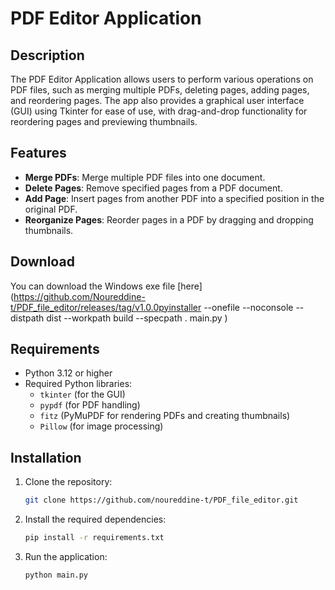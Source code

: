 # PDF Editor Application

## Description

The PDF Editor Application allows users to perform various operations on PDF files, such as merging multiple PDFs, deleting pages, adding pages, and reordering pages. The app also provides a graphical user interface (GUI) using Tkinter for ease of use, with drag-and-drop functionality for reordering pages and previewing thumbnails.

## Features

- **Merge PDFs**: Merge multiple PDF files into one document.
- **Delete Pages**: Remove specified pages from a PDF document.
- **Add Page**: Insert pages from another PDF into a specified position in the original PDF.
- **Reorganize Pages**: Reorder pages in a PDF by dragging and dropping thumbnails.

## Download

You can download the Windows exe file [here](https://github.com/Noureddine-t/PDF_file_editor/releases/tag/v1.0.0pyinstaller --onefile --noconsole --distpath dist --workpath build --specpath . main.py
)

## Requirements

- Python 3.12 or higher
- Required Python libraries:
  - `tkinter` (for the GUI)
  - `pypdf` (for PDF handling)
  - `fitz` (PyMuPDF for rendering PDFs and creating thumbnails)
  - `Pillow` (for image processing)

## Installation

1. Clone the repository:
    ```bash
    git clone https://github.com/noureddine-t/PDF_file_editor.git
    ```

2. Install the required dependencies:
    ```bash
    pip install -r requirements.txt
    ```

3. Run the application:
    ```bash
    python main.py
    ```
